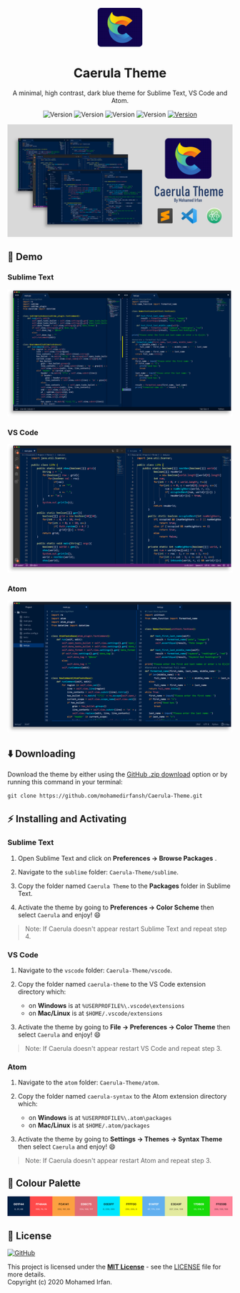 <p align="center">
  <img alt="Caerula Logo" src="images/logo.png" width="100" />
</p>
<h1 align="center">
  Caerula Theme
</h1>
<p align="center">
  A minimal, high contrast, dark blue theme for Sublime Text, VS Code and Atom.
</p>
<p align="center">
    <img alt="Version" src="https://img.shields.io/github/v/release/mohamedirfansh/Caerula-Theme">
    <img alt="Version" src="https://img.shields.io/badge/Made for-Sublime-orange" />
    <img alt="Version" src="https://img.shields.io/badge/Made for-VS Code-blue" />
    <img alt="Version" src="https://img.shields.io/badge/Made for-Atom-brightgreen" />
    <a href="https://github.com/mohamedirfansh/Caerula-Theme/blob/master/LICENSE">
        <img alt="Version" src="https://img.shields.io/github/license/mohamedirfansh/Caerula-Theme" />
    </a>
</p>

![Banner](images/banner.png)

## 📸 Demo
### Sublime Text
![Sublime](images/demo_sublime.png)

### VS Code
![VS Code](images/demo_vscode.png)

### Atom
![Atom](images/demo_atom.png)

## ⬇️ Downloading
Download the theme by either using the [GitHub .zip download](https://github.com/mohamedirfansh/Caerula-Theme/archive/master.zip) option or by running this command in your terminal:
```
git clone https://github.com/mohamedirfansh/Caerula-Theme.git
```

## ⚡️ Installing and Activating

### Sublime Text

1. Open Sublime Text and click on **Preferences -> Browse Packages** . 

2. Navigate to the `sublime` folder: `Caerula-Theme/sublime`.

3. Copy the folder named `Caerula Theme` to the **Packages** folder in Sublime Text.

4. Activate the theme by going to **Preferences -> Color Scheme** then select `Caerula` and enjoy! 😄

> Note: If Caerula doesn't appear restart Sublime Text and repeat step 4.

### VS Code

1. Navigate to the `vscode` folder: `Caerula-Theme/vscode`.

2. Copy the folder named `caerula-theme` to the VS Code extension directory which:
    + on **Windows** is at `%USERPROFILE%\.vscode\extensions`
    + on **Mac/Linux** is at `$HOME/.vscode/extensions`

3. Activate the theme by going to **File -> Preferences -> Color Theme** then select `Caerula` and enjoy! 😄

> Note: If Caerula doesn't appear restart VS Code and repeat step 3.

### Atom

1. Navigate to the `atom` folder: `Caerula-Theme/atom`.

2. Copy the folder named `caerula-syntax` to the Atom extension directory which:
    + on **Windows** is at `%USERPROFILE%\.atom\packages`
    + on **Mac/Linux** is at `$HOME/.atom/packages`

3. Activate the theme by going to **Settings -> Themes -> Syntax Theme** then select `Caerula` and enjoy! 😄

> Note: If Caerula doesn't appear restart Atom and repeat step 3.

## 🎨 Colour Palette

![Colour Palette](images/colours.png)

## 📄 License

[![GitHub](https://img.shields.io/github/license/mohamedirfansh/Caerula-Theme)](https://github.com/mohamedirfansh/Caerula-Theme/blob/master/LICENSE)

This project is licensed under the **[MIT License](http://opensource.org/licenses/mit-license.php)** - see the [LICENSE](https://github.com/mohamedirfansh/Caerula-Theme/blob/master/LICENSE) file for more details.  
Copyright (c) 2020 Mohamed Irfan.